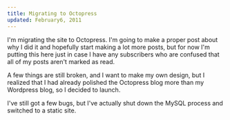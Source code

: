```yaml
---
title: Migrating to Octopress
updated: February6, 2011
---
```


I'm migrating the site to Octopress. I'm going to make a proper post about why I did it and hopefully start making a lot more posts, but for now I'm putting this here just in case I have any subscribers who are confused that all of my posts aren't marked as read.

A few things are still broken, and I want to make my own design, but I realized that I had already polished the Octopress blog more than my Wordpress blog, so I decided to launch.

I've still got a few bugs, but I've actually shut down the MySQL process and switched to a static site.